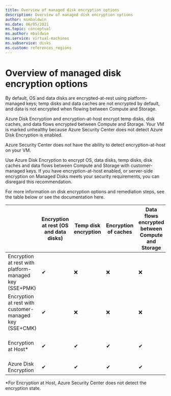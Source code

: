 ```yaml
---
title: Overview of managed disk encryption options
description: Overview of managed disk encryption options
author: msmbaldwin
ms.date: 06/05/2021
ms.topic: conceptual
ms.author: mbaldwin
ms.service: virtual-machines
ms.subservice: disks
ms.custom: references_regions
---
```


# Overview of managed disk encryption options

By default, OS and data disks are encrypted-at-rest using platform-managed keys; temp disks and data caches are not encrypted by default, and data is not encrypted when flowing between Compute and Storage.

Azure Disk Encryption and encryption-at-host encrypt temp disks, disk caches, and data flows encrypted between Compute and Storage. Your VM is marked unhealthy because Azure Security Center does not detect Azure Disk Encryption is enabled.  

Azure Security Center does not have the ability to detect encryption-at-host on your VM.  

Use Azure Disk Encryption to encrypt OS, data disks, temp disks, disk caches and data flows between Compute and Storage with customer-managed keys. If you have encryption-at-host enabled, or server-side encryption on Managed Disks meets your security requirements, you can disregard this recommendation.

For more information on disk encryption options and remediation steps, see the table below or see the documentation here.

| | Encryption at rest (OS and data disks) | Temp disk encryption | Encryption of caches | Data flows encrypted between Compute and Storage | Customer control of keys | ASC disk encryption status |
|--|--|--|--|--|--|--|
| Encryption at rest with platform-managed key (SSE+PMK) | &#10004; | &#10060; | &#10060; | &#10060; | &#10060; | Unhealthy, not applicable if exempt |
| Encryption at rest with customer-managed key (SSE+CMK) | &#10004; | &#10060; | &#10060; | &#10060; | &#10004; | Unhealthy, not applicable if exempt |
| Encryption at Host*  | &#10004; | &#10004; | &#10004; | &#10004; | &#10004; | Unhealthy, not applicable if exempt |
| Azure Disk Encryption | &#10004; | &#10004; | &#10004; | &#10004; | &#10004; | Healthy |

*For Encryption at Host, Azure Security Center does not detect the encryption state.